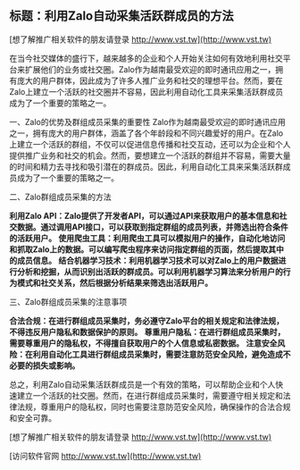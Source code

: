 ## **标题：利用Zalo自动采集活跃群成员的方法**

[想了解推广相关软件的朋友请登录 http://www.vst.tw](http://www.vst.tw)

在当今社交媒体的盛行下，越来越多的企业和个人开始关注如何有效地利用社交平台来扩展他们的业务或社交圈。Zalo作为越南最受欢迎的即时通讯应用之一，拥有庞大的用户群体，因此成为了许多人推广业务和社交的理想平台。然而，要在Zalo上建立一个活跃的社交圈并不容易，因此利用自动化工具来采集活跃群成员成为了一个重要的策略之一。

一、Zalo的优势及群组成员采集的重要性
Zalo作为越南最受欢迎的即时通讯应用之一，拥有庞大的用户群体，涵盖了各个年龄段和不同兴趣爱好的用户。在Zalo上建立一个活跃的群组，不仅可以促进信息传播和社交互动，还可以为企业和个人提供推广业务和社交的机会。然而，要想建立一个活跃的群组并不容易，需要大量的时间和精力去寻找和吸引潜在的群成员。因此，利用自动化工具来采集活跃群成员成为了一个重要的策略之一。

二、Zalo群组成员采集的方法

**利用Zalo API：Zalo提供了开发者API，可以通过API来获取用户的基本信息和社交数据。通过调用API接口，可以获取到指定群组的成员列表，并筛选出符合条件的活跃用户。**
**使用爬虫工具：利用爬虫工具可以模拟用户的操作，自动化地访问和抓取Zalo上的数据。可以编写爬虫程序来访问指定群组的页面，然后提取其中的成员信息。**
**结合机器学习技术：利用机器学习技术可以对Zalo上的用户数据进行分析和挖掘，从而识别出活跃的群成员。可以利用机器学习算法来分析用户的行为模式和社交关系，然后根据分析结果来筛选出活跃用户。**

三、Zalo群组成员采集的注意事项

**合法合规：在进行群组成员采集时，务必遵守Zalo平台的相关规定和法律法规，不得违反用户隐私和数据保护的原则。**
**尊重用户隐私：在进行群组成员采集时，需要尊重用户的隐私权，不得擅自获取用户的个人信息或私密数据。**
**注意安全风险：在利用自动化工具进行群组成员采集时，需要注意防范安全风险，避免造成不必要的损失或影响。**

总之，利用Zalo自动采集活跃群成员是一个有效的策略，可以帮助企业和个人快速建立一个活跃的社交圈。然而，在进行群组成员采集时，需要遵守相关规定和法律法规，尊重用户的隐私权，同时也需要注意防范安全风险，确保操作的合法合规和安全可靠。

[想了解推广相关软件的朋友请登录 http://www.vst.tw](http://www.vst.tw)


[访问软件官网 http://www.vst.tw](http://www.vst.tw)
